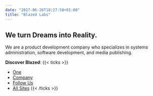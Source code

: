 ```yaml
---
date: "2017-06-26T18:27:58+01:00"
title: "Blazed Labs"
---
```


## We turn Dreams into Reality.

We are a product development company who specializes in systems administration, software development, and media publishing.

**Discover Blazed**:
{{< ticks >}}
* [One](https://blz.one/)
* [Company](https://blazed.company/)
* [Follow Us](https://www.blazedlabs.com/follow)
* [All Sites](https://www.blazedlabs.com/blazed-network)
{{< /ticks >}}
